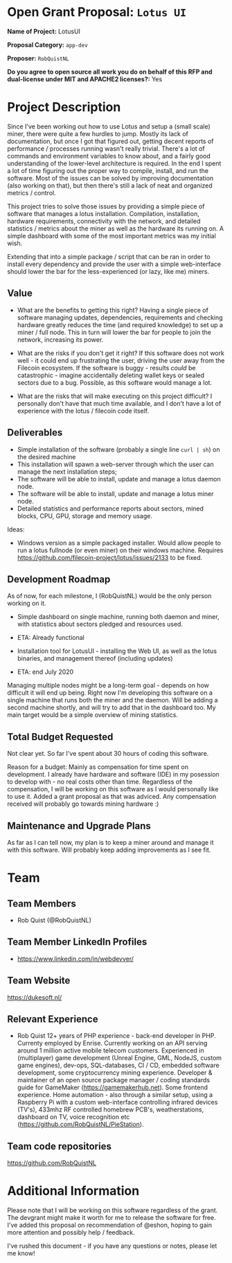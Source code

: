 # Open Grant Proposal: `Lotus UI`

**Name of Project:** LotusUI

**Proposal Category:** `app-dev`

**Proposer:** `RobQuistNL`

**Do you agree to open source all work you do on behalf of this RFP and dual-license under MIT and APACHE2 licenses?:** Yes

# Project Description

Since I've been working out how to use Lotus and setup a (small scale) miner, there were quite a few hurdles to jump. 
Mostly its lack of documentation, but once I got that figured out, getting decent reports of performance / processes 
running wasn't really trivial. There's a lot of commands and environment variables to know about, and a fairly good 
understanding of the lower-level architecture is required. In the end I spent a lot of time figuring out the proper way
to compile, install, and run the software. Most of the issues can be solved by improving documentation (also working on that),
but then there's still a lack of neat and organized metrics / control.

This project tries to solve those issues by providing a simple piece of software that manages a lotus installation. Compilation,
installation, hardware requirements, connectivity with the network, and detailed statistics / metrics about the miner
as well as the hardware its running on. A simple dashboard with some of the most important metrics was my initial wish.

Extending that into a simple package / script that can be ran in order to install every dependency and provide the user with a 
simple web-interface should lower the bar for the less-experienced (or lazy, like me) miners.


## Value

- What are the benefits to getting this right?
Having a single piece of software managing updates, dependencies, requirements and checking hardware greatly reduces the time (and required knowledge) to set up a miner / full node. This in turn will lower the bar for people to join the network, increasing its power.

- What are the risks if you don't get it right?
If this software does not work well - it could end up frustrating the user, driving the user away from the Filecoin ecosystem.
If the software is buggy - results _could_ be catastrophic - imagine accidentally deleting wallet keys or sealed sectors due to a bug. Possible, as this software would manage a lot.

- What are the risks that will make executing on this project difficult?
I personally don't have that much time available, and I don't have a lot of experience with the lotus / filecoin code itself. 

## Deliverables

- Simple installation of the software (probably a single line `curl | sh`) on the desired machine
- This installation will spawn a web-server through which the user can manage the next installation steps;
- The software will be able to install, update and manage a lotus daemon node.
- The software will be able to install, update and manage a lotus miner node.
- Detailed statistics and performance reports about sectors, mined blocks, CPU, GPU, storage and memory usage.

Ideas:
- Windows version as a simple packaged installer. Would allow people to run a lotus fullnode (or even miner) on their windows machine. Requires https://github.com/filecoin-project/lotus/issues/2133 to be fixed.

## Development Roadmap

As of now, for each milestone, I (RobQuistNL) would be the only person working on it.

- Simple dashboard on single machine, running both daemon and miner, with statistics about sectors pledged and resources used.
- ETA: Already functional

- Installation tool for LotusUI - installing the Web UI, as well as the lotus binaries, and management thereof (including updates)
- ETA: end July 2020

Managing multiple nodes might be a long-term goal - depends on how difficult it will end up being. Right now I'm developing this software on a single machine that runs both the miner and the daemon. Will be adding a second machine shortly, and will try to add that in the dashboard too. My main target would be a simple overview of mining statistics.

## Total Budget Requested

Not clear yet. So far I've spent about 30 hours of coding this software.

Reason for a budget: Mainly as compensation for time spent on development. I already have hardware and software (IDE) in my posession to develop with - no real costs other than time. Regardless of the compensation, I will be working on this software as I would personally like to use it. Added a grant proposal as that
was adviced. Any compensation received will probably go towards mining hardware :)

## Maintenance and Upgrade Plans

As far as I can tell now, my plan is to keep a miner around and manage it with this software. Will probably keep adding improvements as I see fit.

# Team

## Team Members

- Rob Quist (@RobQuistNL)

## Team Member LinkedIn Profiles

- https://www.linkedin.com/in/webdevver/

## Team Website

https://dukesoft.nl/

## Relevant Experience

- Rob Quist
12+ years of PHP experience - back-end developer in PHP. Currenty employed by Enrise. Currently working on an API serving around 1 million active mobile telecom customers. Experienced in (multiplayer) game development (Unreal Engine, GML, NodeJS, custom game engines), dev-ops, SQL-databases, CI / CD, embedded software development, some cryptocurrency mining experience. Developer & maintainer of an open source package manager / coding standards guide for GameMaker (https://gamemakerhub.net). Some frontend experience. Home automation - also through a similar setup, using a Raspberry Pi with a custom web-interface controlling infrared devices (TV's), 433mhz RF controlled homebrew PCB's, weatherstations, dashboard on TV, voice recognition etc (https://github.com/RobQuistNL/PieStation). 

## Team code repositories

https://github.com/RobQuistNL

# Additional Information

Please note that I will be working on this software regardless of the grant. The devgrant might make it worth for me to release the software for free. I've added this proposal on recommendation of @eshon, hoping to gain more attention and possibly help / feedback.

I've rushed this document - if you have any questions or notes, please let me know!
